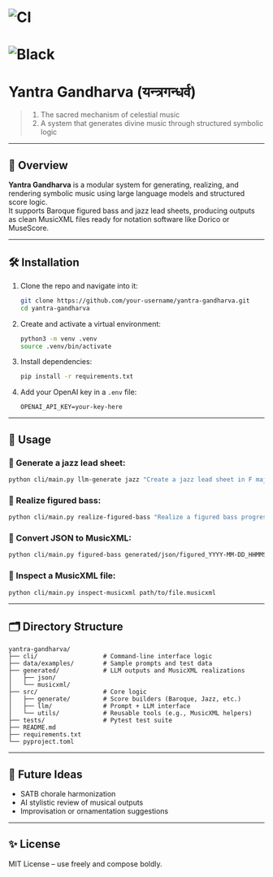 # ![CI](https://github.com/radcliffetech/yantra-gandharva/actions/workflows/ci.yaml/badge.svg)
# ![Black](https://img.shields.io/badge/code%20style-black-000000.svg)

# Yantra Gandharva (यन्त्रगन्धर्व)

> 1. The sacred mechanism of celestial music  
> 2. A system that generates divine music through structured symbolic logic

---

## 🎯 Overview

**Yantra Gandharva** is a modular system for generating, realizing, and rendering symbolic music using large language models and structured score logic.  
It supports Baroque figured bass and jazz lead sheets, producing outputs as clean MusicXML files ready for notation software like Dorico or MuseScore.

---

## 🛠 Installation

1. Clone the repo and navigate into it:
   ```bash
   git clone https://github.com/your-username/yantra-gandharva.git
   cd yantra-gandharva
   ```

2. Create and activate a virtual environment:
   ```bash
   python3 -m venv .venv
   source .venv/bin/activate
   ```

3. Install dependencies:
   ```bash
   pip install -r requirements.txt
   ```

4. Add your OpenAI key in a `.env` file:
   ```
   OPENAI_API_KEY=your-key-here
   ```

---

## 🚀 Usage

### 🎷 Generate a jazz lead sheet:
```bash
python cli/main.py llm-generate jazz "Create a jazz lead sheet in F major with a I-vi-ii-V progression"
```

### 🎼 Realize figured bass:
```bash
python cli/main.py realize-figured-bass "Realize a figured bass progression in D minor ending with a cadence"
```

### 💾 Convert JSON to MusicXML:
```bash
python cli/main.py figured-bass generated/json/figured_YYYY-MM-DD_HHMMSS.json
```

### 📄 Inspect a MusicXML file:
```bash
python cli/main.py inspect-musicxml path/to/file.musicxml
```

---

## 🗂 Directory Structure

```
yantra-gandharva/
├── cli/                  # Command-line interface logic
├── data/examples/        # Sample prompts and test data
├── generated/            # LLM outputs and MusicXML realizations
│   ├── json/
│   └── musicxml/
├── src/                  # Core logic
│   ├── generate/         # Score builders (Baroque, Jazz, etc.)
│   ├── llm/              # Prompt + LLM interface
│   └── utils/            # Reusable tools (e.g., MusicXML helpers)
├── tests/                # Pytest test suite
├── README.md
├── requirements.txt
└── pyproject.toml
```

---

## 🧠 Future Ideas

- SATB chorale harmonization
- AI stylistic review of musical outputs
- Improvisation or ornamentation suggestions

---

## ✨ License

MIT License – use freely and compose boldly.

